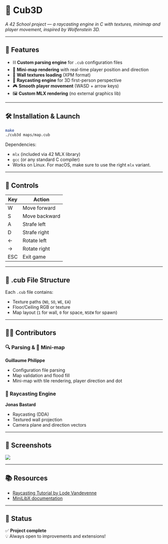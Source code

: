 # 🧱 Cub3D  
*A 42 School project — a raycasting engine in C with textures, minimap and player movement, inspired by Wolfenstein 3D.*

---

## 🚀 Features

- ⛓️ **Custom parsing engine** for `.cub` configuration files  
- 🧭 **Mini-map rendering** with real-time player position and direction  
- 🧱 **Wall textures loading** (XPM format)  
- 🔭 **Raycasting engine** for 3D first-person perspective  
- 🎮 **Smooth player movement** (WASD + arrow keys)  
- 🖼️ **Custom MLX rendering** (no external graphics lib)

---

## 🛠️ Installation & Launch

```bash
make
./cub3d maps/map.cub
```

Dependencies:  
- `mlx` (included via 42 MLX library)  
- `gcc` (or any standard C compiler)  
- Works on Linux. For macOS, make sure to use the right `mlx` variant.

---

## 🔧 Controls

| Key | Action         |
|-----|----------------|
| W   | Move forward   |
| S   | Move backward  |
| A   | Strafe left    |
| D   | Strafe right   |
| ←   | Rotate left    |
| →   | Rotate right   |
| ESC | Exit game      |

---

## 📁 .cub File Structure

Each `.cub` file contains:

- Texture paths (`NO`, `SO`, `WE`, `EA`)
- Floor/Ceiling RGB or texture
- Map layout (`1` for wall, `0` for space, `NSEW` for spawn)

---

## 👨‍💻 Contributors

### 🔍 Parsing & 🧭 Mini-map  
**Guillaume Philippe**  
- Configuration file parsing  
- Map validation and flood fill  
- Mini-map with tile rendering, player direction and dot

### 🎯 Raycasting Engine  
**Jonas Bastard**  
- Raycasting (DDA)  
- Textured wall projection  
- Camera plane and direction vectors

---



## 📸 Screenshots

<img src="LaGuibole/assets/cub.gif"></img>

---

## 📚 Resources

- [Raycasting Tutorial by Lode Vandevenne](https://lodev.org/cgtutor/raycasting.html)  
- [MiniLibX documentation](https://harm-smits.github.io/42docs/libs/minilibx)

---

## 🏁 Status

✅ **Project complete**  
💡 Always open to improvements and extensions!
